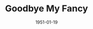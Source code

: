 ---
title: Goodbye My Fancy
date: 1951-01-19
closing_date: 1951-01-27
layout: productions
featured_image:
image_caption:
image_credit:
playbill:
Theatre: Theatre Jacksonville
Venue: Little Theatre
cast:
- Agatha Reed: Janne Strickland
- Amelia: Sally Anderson
- Carol: Pat Mcguire
- Clarisse: Dorothy Womble
- Claude Griswold: J.M. Joyner
- Dr. James Merrill: Ray C. Winstead
- Dr. Pitt: W.E. Davis
- Ellen Griswold: Carolina Rawls
- Ginny Merrill: Norma Barri
- Grace Woods (Woody): Eileen Henry
- Janitor:
  - Walter Quattlebaum
  - L.J. Gift
- Jo: Deane Jackson
- Mary Nell Dodge: Edith Dodd
- Matt Cole: Pete McCausland
- Miss Shackelford: Ann McCabe
- Professor Birdeshaw: Mary Jane Chrisulis
- Susan: Sue Miller
- Telephone Man: Larry Zell
crew:
- Assistant Director:
  - Peggy Gift
  - Edna Spindel
- Curtain: L.J. Gift
- Director: Paul E. Geisenhof
- Light Controls:
  - Walter Quattlebaum
  - Su Hawkins
- Make-up Assistant:
  - Larry Zell
  - Jack Vaughn
  - Jane Porter
  - Ernestine Taylor
  - Bill Gibbs
  - Ruth Hamilton
  - Doris Hobgood
  - Jewel Slappy
- Properties Assistant:
  - Mrs. L.L. Parks
  - Mildred Thomas
  - Vonnie Patton
  - Mrs. W. E. Heaney
- Properties Chairman: Margaret Lafferty
- Set and Technical Direction: Bernard W. Kane
- Set Construction and Painting:
  - Laurel Barton
  - Bill Gibbs
  - Grace Ogden
  - Janet Sucow
  - Larry Zell
  - Walter Quattlebaum
  - Snick Ogden
  - Edna Spindel
  - Richard Kaszner
  - Elmo Lehman
  - Shirley Kane
  - L.J. Gift
  - Harry Richard
- Sound and Music: Peggy Gift
- Stage Manager: Beth Wade
- Wardrobe Assistant:
  - Karen O'Shaughnessy
  - Margaret Fairweather
  - Grace Ogden
  - Snick Ogden
  - Polly Clendenning
  - Laurel Barton
  - Ann Welch
orchestra:
external_links:
---